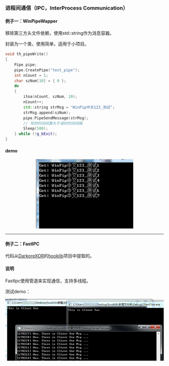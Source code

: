 ### 进程间通信（IPC，InterProcess Communication）

#### 例子一：WinPipeWapper

移除第三方头文件依赖，使用std::string作为消息容器。

封装为一个类，使用简单，适用于小项目。

```cpp
void th_pipeWrite()
{
	Pipe pipe;
	pipe.CreatePipe("test_pipe");
	int nCount = 1;
	char szNum[10] = { 0 };
	do 
	{
		itoa(nCount, szNum, 10);
		nCount++;
		std::string strMsg = "WinPip中文123_测试";
		strMsg.append(szNum);
		pipe.PipeSendMessage(strMsg);
		// 写的时间间要大于读的时间间隔
		Sleep(500);
	} while (!g_bExit);
}
```


#### demo

<p align="center">
<img src="./WinPipeWapper/snatshot.png" />
</p>

---

#### 例子二：FastIPC

代码从[DarkoreXOR](https://github.com/DarkoreXOR)的[hooklib](https://github.com/DarkoreXOR/hooklib)项目中提取的。

#### 说明
FastIpc使用管道来实现通信，支持多线程。

测试demo：

![snatshot](snatshot.png)


